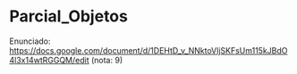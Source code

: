# Parcial_Objetos
Enunciado: https://docs.google.com/document/d/1DEHtD_v_NNktoVljSKFsUm115kJBdO4l3x14wtRGGQM/edit 
(nota: 9)
